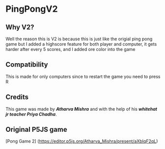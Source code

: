 # PingPongV2
## Why V2?
Well the reason this is V2 is because this is just like the origial ping pong game but I added a highscore feature for both player and computer, it gets harder after every 5 scores, and I added ore color into the game
## Compatibility
This is made for only computers since to restart the game you need to press R
## Credits
This game was made by **_Atharva Mishra_** and with the help of his **_whitehat jr teacher Priya Chadha_**.
## Original P5JS game
[Pong Game 2] (https://editor.p5js.org/Atharva_Mishra/present/aXbIqF2qL)
